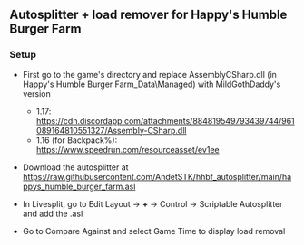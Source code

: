 ## Autosplitter + load remover for Happy's Humble Burger Farm

### Setup

- First go to the game's directory and replace AssemblyCSharp.dll (in Happy's Humble Burger Farm_Data\Managed) with MildGothDaddy's version
  - 1.17: https://cdn.discordapp.com/attachments/884819549793439744/961089164810551327/Assembly-CSharp.dll
  - 1.16 (for Backpack%): https://www.speedrun.com/resourceasset/ev1ee

- Download the autosplitter at https://raw.githubusercontent.com/AndetSTK/hhbf_autosplitter/main/happys_humble_burger_farm.asl

- In Livesplit, go to Edit Layout -> **+** -> Control -> Scriptable Autosplitter and add the .asl

- Go to Compare Against and select Game Time to display load removal
